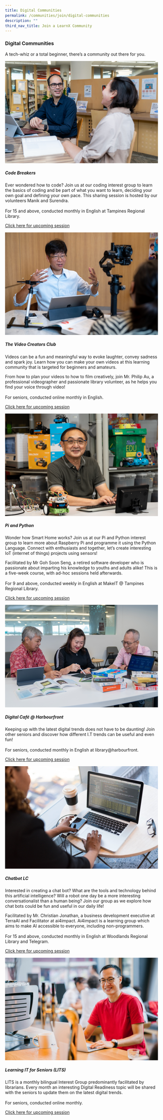 ```yaml
---
title: Digital Communities
permalink: /communities/join/digital-communities
description: ""
third_nav_title: Join a LearnX Community
---
```

<style type="text/css">
/* Links */
.content a { color: #322987; }
.content a:focus,
.content a:hover { color: #28216c; }

/* Button Outline */
.bp-button { padding-left: 1.5rem; padding-right: 1.5rem; }
.bp-button.is-primary-outline { border: 1px solid #322987; color: #322987; background-color: transparent; text-decoration: none; }
.bp-button.is-primary-outline:focus,
.bp-button.is-primary-outline:hover { border: 1px solid #322987; color: #cff2e8; background-color: #322987; text-decoration: none; }

/* Responsive Iframe */
.responsive-iframe { position: absolute; top: 0; left: 0; bottom: 0; right: 0; width: 100%; height: 100%; }
.responsive-iframe-container { position: relative; overflow: hidden; width: 100%; }
.responsive-iframe-container.ratio-16by9 { padding-top: 56.25%; }
.responsive-iframe-container.ratio-4by3 { padding-top: 75%; }
.responsive-iframe-container.ratio-3by2 { padding-top: 66.66%; }
.responsive-iframe-container.ratio-1by1 { padding-top: 100%; }
</style>
### **Digital Communities**

A tech-whiz or a total beginner, there’s a community out there for you.

<div class="row is-multiline">
  <div class="col is-half-tablet padding--bottom--lg">
    <img src="/images/learning-communities/digital/LC-Digital-Codebreakers-01.png" alt="Code Breakers">
    <div class="margin--top--lg">
      <h5 class="margin--top--sm margin--bottom--sm"><b>Code Breakers</b></h5>
      <p class="margin--top--sm margin--bottom--sm"> Ever wondered how to code? Join us at our coding interest group to learn the basics of coding and be part of what you want to learn, deciding your own goal and defining your own pace. This sharing session is hosted by our volunteers Manik and Surendra.<br><br>
For 15 and above, conducted monthly in English at Tampines Regional Library.</p>
      <p class="margin--top--sm margin--bottom--sm"><a href="https://go.gov.sg/lcsessions" target="_blank">Click here for upcoming session</a></p>
    </div>
  </div>
  <div class="col is-half-tablet padding--bottom--lg">
    <img src="/images/learning-communities/digital/LC-Digital-VideoCreatorClub-01.png" alt="The Video Creators Club">
    <div class="margin--top--lg">
      <h5 class="margin--top--sm margin--bottom--sm"><b>The Video Creators Club</b></h5>
      <p class="margin--top--sm margin--bottom--sm">Videos can be a fun and meaningful way to evoke laughter, convey sadness and spark joy. Learn how you can make your own videos at this learning community that is targeted for beginners and amateurs. <br>
				
From how to plan your videos to how to film creatively, join Mr. Philip Au, a professional videographer and passionate library volunteer, as he helps you find your voice through video!<br><br>
 For seniors, conducted online monthly in English.</p>
      <p class="margin--top--sm margin--bottom--sm"><a href="https://go.gov.sg/lcsessions" target="_blank">Click here for upcoming session</a></p>
    </div>
  </div>
<div class="col is-half-tablet padding--bottom--lg">
    <img src="/images/learning-communities/digital/LC-Digital-Pi_PythonClub-01.png" alt="Pi and Python">
    <div class="margin--top--lg">
      <h5 class="margin--top--sm margin--bottom--sm"><b>Pi and Python</b></h5>
      <p class="margin--top--sm margin--bottom--sm">Wonder how Smart Home works? Join us at our Pi and Python interest group to learn more about Raspberry Pi and programme it using the Python Language. Connect with enthusiasts and together, let’s create interesting IoT (internet of things) projects using sensors!<br>
				
Facilitated by Mr Goh Soon Seng, a retired software developer who is passionate about imparting his knowledge to youths and adults alike! This is a five-week course, with ad-hoc sessions held afterwards.<br><br>
 For 9 and above, conducted weekly in English at MakeIT @ Tampines Regional Library.</p>
      <p class="margin--top--sm margin--bottom--sm"><a href="https://go.gov.sg/lcsessions" target="_blank">Click here for upcoming session</a></p>
    </div>
  </div>
<div class="col is-half-tablet padding--bottom--lg">
    <img src="/images/learning-communities/digital/LC-Digital-DigitalCafe-01.png" alt="Digital Café @ Harbourfront">
    <div class="margin--top--lg">
      <h5 class="margin--top--sm margin--bottom--sm"><b>Digital Café @ Harbourfront</b></h5>
      <p class="margin--top--sm margin--bottom--sm">Keeping up with the latest digital trends does not have to be daunting! Join other seniors and discover how different I.T trends can be useful and even fun! <br><br>
For seniors, conducted monthly in English at library@harbourfront.</p>
      <p class="margin--top--sm margin--bottom--sm"><a href="https://go.gov.sg/lcsessions" target="_blank">Click here for upcoming session</a></p>
    </div>
  </div>
<div class="col is-half-tablet padding--bottom--lg">
    <img src="/images/learning-communities/digital/LC-Digital-Stockimage-01.jpg" alt="Chatbot LC">
    <div class="margin--top--lg">
      <h5 class="margin--top--sm margin--bottom--sm"><b>Chatbot LC</b></h5>
      <p class="margin--top--sm margin--bottom--sm">Interested in creating a chat bot? What are the tools and technology behind this artificial intelligence? Will a robot one day be a more interesting conversationalist than a human being? Join our group as we explore how chat bots could be fun and useful in our daily life!<br>

Facilitated by Mr. Christian Jonathan, a business development executive at TerraAI and Facilitator at ai4impact. Ai4impact is a learning group which aims to make AI accessible to everyone, including non-programmers.<br><br>
For 15 and above, conducted monthly in English at Woodlands Regional Library and Telegram. </p>
      <p class="margin--top--sm margin--bottom--sm"><a href="https://go.gov.sg/lcsessions" target="_blank">Click here for upcoming session</a></p>
    </div>
</div>
  <div class="col is-half-tablet padding--bottom--lg">
    <img src="/images/learning-communities/digital/LC-Digital-Stockimage-05.jpg" alt="Learning IT for Seniors">
    <div class="margin--top--lg">
      <h5 class="margin--top--sm margin--bottom--sm"><b>Learning IT for Seniors (LITS)</b></h5>
      <p class="margin--top--sm margin--bottom--sm"> LITS is a monthly bilingual Interest Group predominantly facilitated by librarians. Every month an interesting Digital Readiness topic will be shared with the seniors to update them on the latest digital trends.<br><br>
 For seniors, conducted online monthly.</p>
      <p class="margin--top--sm margin--bottom--sm"><a href="https://go.gov.sg/lcsessions" target="_blank">Click here for upcoming session</a></p>
    </div>
  </div>
</div>